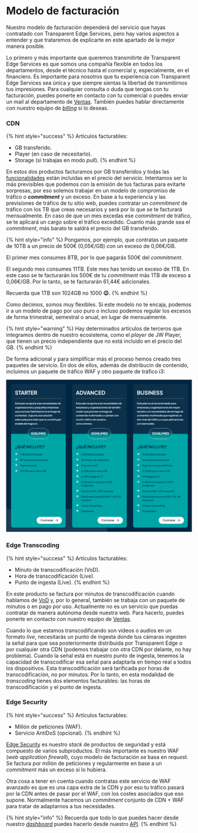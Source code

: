 # Modelo de facturación

Nuestro modelo de facturación dependerá del servicio que hayas contratado con Transparent Edge Services, pero hay varios aspectos a entender y que trataremos de explicarte en este apartado de la mejor manera posible.&#x20;

Lo primero y más importante que queremos transmitirte de Transparent Edge Services es que somos una compañía flexible en todos los departamentos, desde el técnico hasta el comercial y, especialmente, en el financiero. Es importante para nosotros que tu experiencia con Transparent Edge Services sea única y que siempre sientas la libertad de transmitirnos tus impresiones. Para cualquier consulta o duda que tengas con tu facturación, puedes ponerte en contacto con tu comercial o puedes enviar un mail al departamento de [Ventas](mailto:sales@transparentedge.eu). También puedes hablar directamente con nuestro equipo de [_billing_](mailto:billing@transparentedge.eu) si lo deseas.

### CDN

{% hint style="success" %}
Artículos facturables:

* GB transferido.
* Player (en caso de necesitarlo).
* Storage (si trabajas en modo _pull_).
{% endhint %}

En estos dos productos facturamos por GB transferidos y todas las [funcionalidades](funcionalidades/) están incluidas en el precio del servicio. Intentamos ser lo más previsibles que podemos con la emisión de tus facturas para evitarte sorpresas, por eso solemos trabajar en un modelo de compromiso de tráfico o _**commitment**_ y un exceso. En base a tu experiencia y las previsiones de tráfico de tu sitio web, puedes contratar un _commitment_ de tráfico con los TB que creas necesarios y será por lo que se te facturará mensualmente. En caso de que un mes excedas ese _commitment_ de tráfico, se te aplicará un cargo sobre el tráfico excedido. Cuanto más grande sea el _commitment_, más barato te saldrá el precio del GB transferido.

{% hint style="info" %}
Pongamos, por ejemplo, que contratas un paquete de 10TB a un precio de 500€ (0,05€/GB) con un exceso de 0,06€/GB.

El primer mes consumes 8TB, por lo que pagarás 500€ del _commitment_.

El segundo mes consumes 11TB. Este mes has tenido un exceso de 1TB. En este caso se te facturarán los 500€ de tu _commitment_ más 1TB de exceso a 0,06€/GB. Por lo tanto, se te facturarán 61,44€ adicionales.&#x20;

Recuerda que 1TB son 1024GB no 1000 **😉.**
{% endhint %}

Como decimos, somos muy flexibles. Si este modelo no te encaja, podemos ir a un modelo de pago por uso puro o incluso podemos regular los excesos de forma trimestral, semestral o anual, en lugar de mensualmente.

{% hint style="warning" %}
Hay determinados artículos de terceros que integramos dentro de nuestro ecosistema, como el _player_ de JW Player, que tienen un precio independiente que no está incluido en el precio del GB.
{% endhint %}

De forma adicional y para simplificar más el proceso hemos creado tres paquetes de servicio. En dos de ellos, además de distribucin de contenido, incluimos un paquete de tráfico WAF y otro paquete de tráfico i3:

![](<../../.gitbook/assets/Captura de pantalla 2022-11-16 a las 9.06.15.png>)

### Edge Transcoding

{% hint style="success" %}
Artículos facturables:

* Minuto de transcodificación (VoD).
* Hora de transcodificación (Live).
* Punto de ingesta (Live).
{% endhint %}

En este producto se factura por minutos de transcodificación cuando hablamos de [VoD](broken-reference) y, por lo general, también se trabaja con un paquete de minutos o en pago por uso. Actualmente no es un servicio que puedas contratar de manera autónoma desde nuestra web. Para hacerlo, puedes ponerte en contacto con nuestro equipo de [Ventas](mailto:sales@transparentedge.eu).

Cuando lo que estamos transcodificando son vídeos o audios en un formato _live_, necesitarás un punto de ingesta donde tus cámaras ingesten la señal para que sea posteriormente distribuida por Transparent Edge o por cualquier otra CDN (podemos trabajar con otra CDN por delante, no hay problema). Cuando la señal está en nuestro punto de ingesta, tenemos la capacidad de transcodificar esa señal para adaptarla en tiempo real a todos los dispositivos. Esta transcodificación será tarificada por horas de transcodificación, no por minutos. Por lo tanto, en esta modalidad de _transcoding_ tienes dos elementos facturables: las horas de transcodificación y el punto de ingesta.

### Edge Security

{% hint style="success" %}
Artículos facturables:

* Millón de peticiones (WAF).
* Servicio AntiDoS (opcional).
{% endhint %}

[Edge Security](facturacion.md#transparent-secure-layer) es nuestro _stack_ de productos de seguridad y está compuesto de varios subproductos. El más importante es nuestro WAF (_web application firewall_), cuyo modelo de facturación se basa en _request_. Se factura por millón de peticiones y regularmente en base a un _commitment_ más un exceso si lo hubiera.

Otra cosa a tener en cuenta cuando contratas este servicio de WAF avanzado es que es una capa extra de la CDN y por eso tu tráfico pasará por la CDN antes de pasar por el WAF, con los costes asociados que eso supone. Normalmente hacemos un _commitment_ conjunto de CDN + WAF para tratar de adaptarnos a tus necesidades.

{% hint style="info" %}
Recuerda que todo lo que puedes hacer desde nuestro [_dashboard_](https://dashboard.transparetncdn.com) puedes hacerlo desde nuestro [API](glosario/api.md).
{% endhint %}
